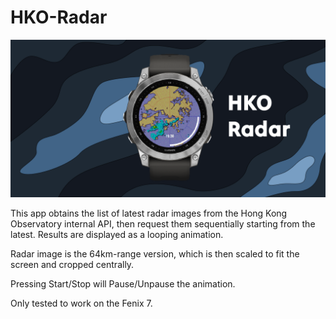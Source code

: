 # HKO-Radar

![cover image](docs/hero-01.png)

This app obtains the list of latest radar images from the Hong Kong Observatory internal API, then request them sequentially starting from the latest. Results are displayed as a looping animation.

Radar image is the 64km-range version, which is then scaled to fit the screen and cropped centrally.

Pressing Start/Stop will Pause/Unpause the animation.

Only tested to work on the Fenix 7.
